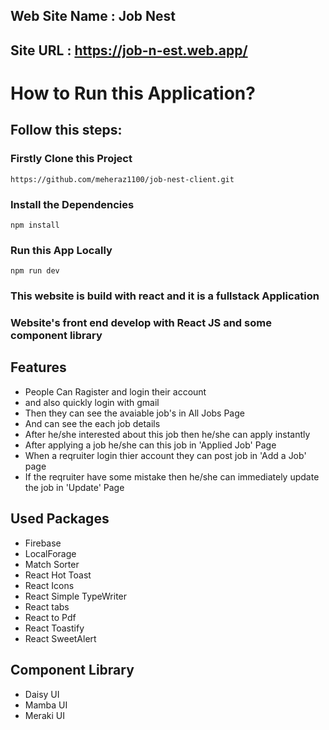 ## Web Site Name : Job Nest
## Site URL : https://job-n-est.web.app/

# How to Run this Application? 
## Follow this steps: 

### Firstly Clone this Project
```
https://github.com/meheraz1100/job-nest-client.git
```

### Install the Dependencies
```
npm install
```

### Run this App Locally
```
npm run dev
```



### This website is build with react and it is a fullstack Application 
### Website's front end develop with React JS and some component library

## Features 
* People Can Ragister and login their account
* and also quickly login with gmail
* Then they can see the avaiable job's in All Jobs Page 
* And can see the each job details 
* After he/she interested about this job then he/she can apply instantly
* After applying a job he/she can this job in 'Applied Job' Page
* When a reqruiter login thier account they can post job in 'Add a Job' page
* If the reqruiter have some mistake then he/she can immediately update the job in 'Update' Page 

## Used Packages 
* Firebase
* LocalForage
* Match Sorter
* React Hot Toast
* React Icons
* React Simple TypeWriter
* React tabs
* React to Pdf
* React Toastify
* React SweetAlert

## Component Library
* Daisy UI
* Mamba UI
* Meraki UI
